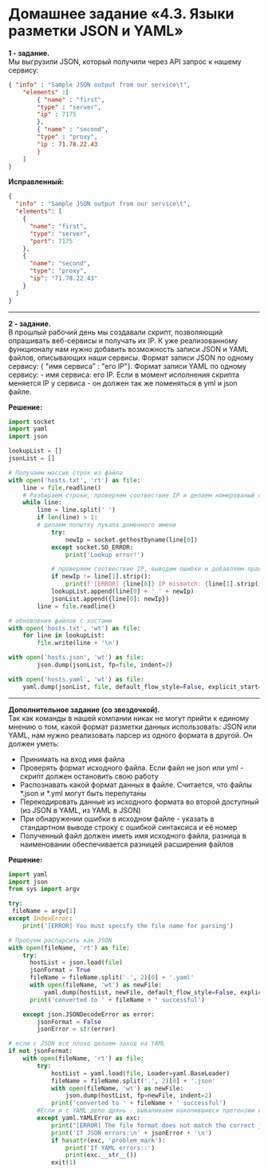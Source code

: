 # Домашнее задание «4.3. Языки разметки JSON и YAML»

**1 - задание.**    
Мы выгрузили JSON, который получили через API запрос к нашему сервису:    
```json
{ "info" : "Sample JSON output from our service\t",
    "elements" :[
        { "name" : "first",
        "type" : "server",
        "ip" : 7175 
        },
        { "name" : "second",
        "type" : "proxy",
        "ip : 71.78.22.43
        }
    ]
}
```


**Исправленный:**       
```json
{
  "info" : "Sample JSON output from our service\t",
  "elements": [
    {
      "name": "first",
      "type": "server",
      "port": 7175
    },
    {
      "name": "second",
      "type": "proxy",
      "ip": "71.78.22.43"
    }
  ]
}
```

---

**2 - задание.**    
В прошлый рабочий день мы создавали скрипт, позволяющий опрашивать веб-сервисы и получать их IP. К уже реализованному функционалу нам нужно добавить возможность записи JSON и YAML файлов, описывающих наши сервисы. Формат записи JSON по одному сервису: { "имя сервиса" : "его IP"}. Формат записи YAML по одному сервису: - имя сервиса: его IP. Если в момент исполнения скрипта меняется IP у сервиса - он должен так же поменяться в yml и json файле.

**Решение:**    
```python
import socket
import yaml
import json

lookupList = []
jsonList = []

# Получаем массив строк из файла
with open('hosts.txt', 'rt') as file:
    line = file.readline()
    # Разбираем строки, проверяем соотвествие IP и делаем номерованый словарь из хостов с ip
    while line:
        line = line.split(' ')
        if len(line) > 1:
        # делаем попытку лукапа доменного имени
            try:
                newIp = socket.gethostbyname(line[0])
            except socket.SO_ERROR:
                print('Lookup error!')

            # проверяем соотвествие IP, выводим ошибки и добавляем правильный вариант в список
            if newIp != line[1].strip():
                print(f'[ERROR] {line[0]} IP mismatch: {line[1].strip()} {newIp}')
            lookupList.append(line[0] + ' ' + newIp)
            jsonList.append({line[0]: newIp})
        line = file.readline()

# обновления файлов с хостами
with open('hosts.txt', 'wt') as file:
    for line in lookupList:
        file.write(line + '\n')

with open('hosts.json', 'wt') as file:
        json.dump(jsonList, fp=file, indent=2)

with open('hosts.yaml', 'wt') as file:
    yaml.dump(jsonList, file, default_flow_style=False, explicit_start=True, explicit_end=True)
```

---

**Дополнительное задание (со звездочкой).**    
Так как команды в нашей компании никак не могут прийти к единому мнению о том, какой формат разметки данных использовать: JSON или YAML, нам нужно реализовать парсер из одного формата в другой. Он должен уметь:

*    Принимать на вход имя файла
*    Проверять формат исходного файла. Если файл не json или yml - скрипт должен остановить свою работу
*    Распознавать какой формат данных в файле. Считается, что файлы *.json и *.yml могут быть перепутаны
*    Перекодировать данные из исходного формата во второй доступный (из JSON в YAML, из YAML в JSON)
*    При обнаружении ошибки в исходном файле - указать в стандартном выводе строку с ошибкой синтаксиса и её номер
*    Полученный файл должен иметь имя исходного файла, разница в наименовании обеспечивается разницей расширения файлов


**Решение:**    
```python
import yaml
import json
from sys import argv

try:
 fileName = argv[1]
except IndexError:
    print('[ERROR] You must specify the file name for parsing')

# Пробуем распарсить как JSON
with open(fileName, 'rt') as file:
    try:
      hostList = json.load(file)
      jsonFormat = True
      fileName = fileName.split('.', 2)[0] + '.yaml'
      with open(fileName, 'wt') as newFile:
          yaml.dump(hostList, newFile, default_flow_style=False, explicit_start=True, explicit_end=True)
      print('converted to ' + fileName + ' successful')

    except json.JSONDecodeError as error:
        jsonFormat = False
        jsonError = str(error)

# если с JSON все плохо делаем заход на YAML
if not jsonFormat:
    with open(fileName, 'rt') as file:
        try:
            hostList = yaml.load(file, Loader=yaml.BaseLoader)
            fileName = fileName.split('.', 2)[0] + '.json'
            with open(fileName, 'wt') as newFile:
                json.dump(hostList, fp=newFile, indent=2)
            print('converted to ' + fileName + ' successful')
        #Если и с YAML дело дрянь - вываливаем накопившиеся претензии и выходим с ошибкой
        except yaml.YAMLError as exc:
            print("[ERROR] The file format does not match the correct json or yaml\n")
            print('If JSON errors:\n' + jsonError + '\n')
            if hasattr(exc, 'problem_mark'):
                print('If YAML errors::')
                print(exc.__str__())
            exit(1)
```
